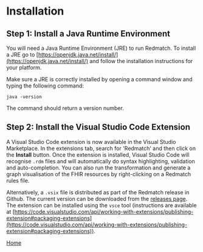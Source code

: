 # Installation

## Step 1: Install a Java Runtime Environment

You will need a Java Runtime Environment (JRE) to run Redmatch. To install a JRE go to [https://openjdk.java.net/install/](https://openjdk.java.net/install/) and follow the installation instructions for your platform.

Make sure a JRE is correctly installed by opening a command window and typing the following command:

```
java -version
```
The command should return a version number.

## Step 2: Install the Visual Studio Code Extension

A Visual Studio Code extension is now available in the Visual Studio Marketplace. In the extensions tab, search for 'Redmatch' and then click on the __Install__ button. Once the extension is installed, Visual Studio Code will recognise `.rdm` files and will automatically do syntax highlighting, validation and auto-completion. You can also run the transformation and generate a graph visualisation of the FHIR resources by right-clicking on a Redmatch rules file.


Alternatively, a ```.vsix``` file is distributed as part of the Redmatch release in Github. The current version can be downloaded from the [releases page](https://github.com/aehrc/redmatch/releases). The extension can be installed using the `vsce` tool (instructions are available at [https://code.visualstudio.com/api/working-with-extensions/publishing-extension#packaging-extensions](https://code.visualstudio.com/api/working-with-extensions/publishing-extension#packaging-extensions)). 

[Home](./index.html)
